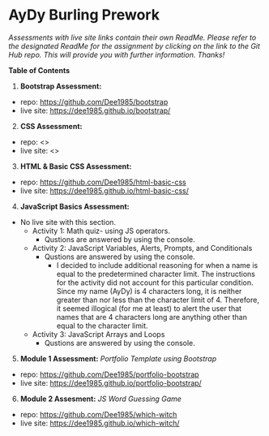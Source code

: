 # AyDy Burling Prework

_Assessments with live site links contain their own ReadMe. Please refer to the designated ReadMe for the assignment by clicking on the link to the Git Hub repo. This will provide you with further information. Thanks!_

**Table of Contents**

1. **Bootstrap Assessment:**

- repo: <https://github.com/Dee1985/bootstrap>
- live site: <https://dee1985.github.io/bootstrap/>

2. **CSS Assessment:**

- repo: <>
- live site: <>

3. **HTML & Basic CSS Assessment:**

- repo: <https://github.com/Dee1985/html-basic-css>
- live site: <https://dee1985.github.io/html-basic-css/>

4. **JavaScript Basics Assessment:**

- No live site with this section.
  - Activity 1: Math quiz- using JS operators.
    - Qustions are answered by using the console.
  - Activity 2: JavaScript Variables, Alerts, Prompts, and Conditionals
    - Qustions are answered by using the console.
      - I decided to include additional reasoning for when a name is equal to the predetermined character limit. The instructions for the activity did not account for this particular condition. Since my name (AyDy) is 4 characters long, it is neither greater than nor less than the character limit of 4. Therefore, it seemed illogical (for me at least) to alert the user that names that are 4 characters long are anything other than equal to the character limit.
  - Activity 3: JavaScript Arrays and Loops
    - Qustions are answered by using the console.

5. **Module 1 Assessment:**
   _Portfolio Template using Bootstrap_

- repo: <https://github.com/Dee1985/portfolio-bootstrap>
- live site: <https://dee1985.github.io/portfolio-bootstrap/>

6. **Module 2 Assesment:**
   _JS Word Guessing Game_

- repo: <https://github.com/Dee1985/which-witch>
- live site: <https://dee1985.github.io/which-witch/>
